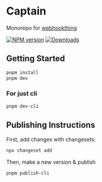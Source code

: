 # Captain

Monorepo for [webhookthing](https://webhookthing.com)

[![NPM version][npm-image]][npm-url]
[![Downloads][downloads-image]][npm-url]

## Getting Started

```bash
pnpm install
pnpm dev
```

### For just cli

```bash
pnpm dev-cli
```

[downloads-image]: https://img.shields.io/npm/dm/webhookthing?color=364fc7&logoColor=364fc7
[npm-url]: https://www.npmjs.com/package/webhookthing
[npm-image]: https://img.shields.io/npm/v/webhookthing?color=0b7285&logoColor=0b7285

## Publishing Instructions

First, add changes with changesets:

```bash
npx changeset add
```

Then, make a new version & publish

```bash
pnpm publish-cli
```
